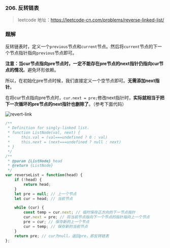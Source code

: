 ### 206. 反转链表
>leetcode 地址：https://leetcode-cn.com/problems/reverse-linked-list/

### 题解
反转链表时，定义一个`previous`节点和`current`节点。然后将`current`节点的下一个节点指针指向`previous`节点即可。

**注意：当cur节点指向pre节点时，一定不能存在pre节点的next指针仍指向cur节点的情况**。避免环形依赖。

所以，在初始化pre节点时候，我们直接定义一个空节点即可。**无需添加next指针**。

在将cur节点指向pre节点时，`cur.next = pre;`修改next指针时，**实际就相当于把下一次循环的pre节点的next指针也删除了**。（参考下面代码）

![revert-link](https://raw.githubusercontent.com/kerwin-ly/Blog/master/assets/imgs/algorithm/revert-link.gif)


```js
/**
 * Definition for singly-linked list.
 * function ListNode(val, next) {
 *     this.val = (val===undefined ? 0 : val)
 *     this.next = (next===undefined ? null : next)
 * }
 */
/**
 * @param {ListNode} head
 * @return {ListNode}
 */
var reverseList = function(head) {
    if (!head) {
        return head;
    }
    let pre = null; // 上一个节点
    let cur = head; // 当前节点

    while (cur) {
        const temp = cur.next; // 临时保存正方向的下一节点指针
        cur.next = pre; // 将当前节点指向下一个节点的指针指向上一个节点
        pre = cur; // 保存新的上一个节点
        cur = temp; // 保存新的当前节点
    }
    return pre; // cur为null，返回pre，即反转链表
};
```